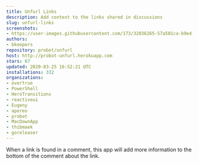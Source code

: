 ```yaml
---
title: Unfurl Links
description: Add context to the links shared in discussions
slug: unfurl-links
screenshots:
- https://user-images.githubusercontent.com/173/32036265-57a501ca-b9e4-11e7-9db3-52374fb7290c.png
authors:
- bkeepers
repository: probot/unfurl
host: http://probot-unfurl.herokuapp.com
stars: 67
updated: 2020-03-25 16:52:21 UTC
installations: 332
organizations:
- overtrue
- PowerShell
- HeroTransitions
- reactiveui
- Eugeny
- apereo
- probot
- MacDownApp
- thibmaek
- goreleaser
---
```


When a link is found in a comment, this app will add more information to the bottom of the comment about the link.
